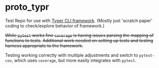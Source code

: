 # proto_typr
Test Repo for use with [Typer CLI framework](https://typer.tiangolo.com/).
(Mostly just 'scratch paper' coding to check/explore behavior of framework.)

~~While `pytest` works fine `coverage` is having issues parsing the mapping of functions to tests.~~
~~Additional work needed on setting up tests and testing harness appropriate to the framework.~~

Testing working correctly with multiple adjustments and switch to `pytest-cov`, which uses `coverage`, but more easily integrates with `pytest`.


